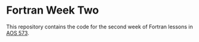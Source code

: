 # Fortran Week Two

This repository contains the code for the second week of Fortran lessons in [AOS 573](http://aos573.github.io).


